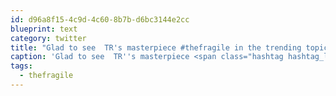 ```yaml
---
id: d96a8f15-4c9d-4c60-8b7b-d6bc3144e2cc
blueprint: text
category: twitter
title: "Glad to see  TR's masterpiece #thefragile in the trending topics today.  RIpe, Great Below, La Mer, Into the Void"
caption: 'Glad to see  TR''s masterpiece <span class="hashtag hashtag_local">#<a href="http://tweettemp.darylchymko.ca/?tag=thefragile">thefragile</a> in the trending topics today.  RIpe, Great Below, La Mer, Into the Void'
tags:
  - thefragile
---
```

